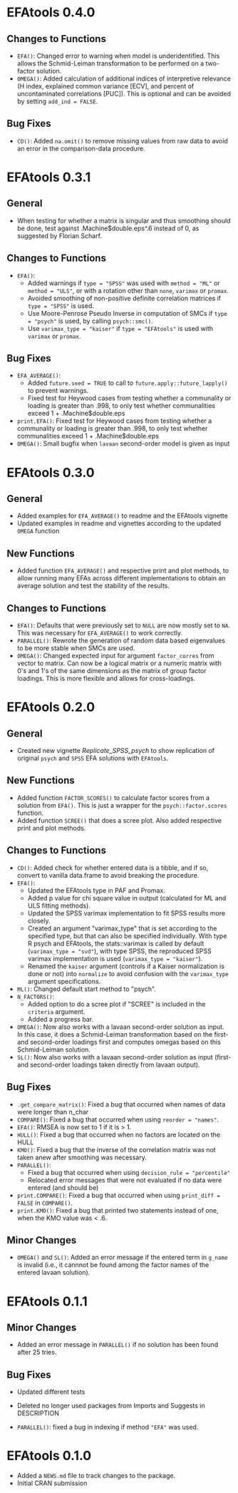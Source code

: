 # EFAtools 0.4.0

## Changes to Functions

* `EFA()`: Changed error to warning when model is underidentified. This allows the Schmid-Leiman transformation to be performed on a two-factor solution.
* `OMEGA()`: Added calculation of additional indices of interpretive relevance (H index, explained common variance [ECV], and percent of uncontaminated correlations [PUC]). This is optional and can be avoided by setting `add_ind = FALSE`.


## Bug Fixes

* `CD()`: Added `na.omit()` to remove missing values from raw data to avoid an error in the comparison-data procedure.

# EFAtools 0.3.1

## General
* When testing for whether a matrix is singular and thus smoothing should be done, test against .Machine$double.eps^.6 instead of 0, as suggested by Florian Scharf. 

## Changes to Functions

* `EFA()`: 
    * Added warnings if `type = "SPSS"` was used with `method = "ML"` or `method = "ULS"`, or with a rotation other than `none`, `varimax` or `promax`.
    * Avoided smoothing of non-positive definite correlation matrices if `type = "SPSS"` is used.
    * Use Moore-Penrose Pseudo Inverse in computation of SMCs if `type = "psych"` is used, by calling `psych::smc()`.
    * Use `varimax_type = "kaiser"` if `type = "EFAtools"` is used with `varimax` or `promax`.

## Bug Fixes
* `EFA_AVERAGE()`:
    * Added `future.seed = TRUE` to call to `future.apply::future_lapply()` to prevent warnings.
    * Fixed test for Heywood cases from testing whether a communality or loading is greater than .998, to only test whether communalities exceed 1 + .Machine$double.eps
* `print.EFA()`: Fixed test for Heywood cases from testing whether a communality or loading is greater than .998, to only test whether communalities exceed 1 + .Machine$double.eps
* `OMEGA()`: Small bugfix when `lavaan` second-order model is given as input


# EFAtools 0.3.0

## General
* Added examples for `EFA_AVERAGE()` to readme and the EFAtools vignette
* Updated examples in readme and vignettes according to the updated `OMEGA` function

## New Functions

* Added function `EFA_AVERAGE()` and respective print and plot methods, to allow running many EFAs across different implementations to obtain an average solution and test the stability of the results.

## Changes to Functions

* `EFA()`: Defaults that were previously set to `NULL` are now mostly set to `NA`. This was necessary for `EFA_AVERAGE()` to work correctly.
* `PARALLEL()`: Rewrote the generation of random data based eigenvalues to be more stable when SMCs are used.
* `OMEGA()`: Changed expected input for argument `factor_corres` from vector to matrix. Can now be a logical matrix or a numeric matrix with 0's and 1's of the same dimensions as the matrix of group factor loadings. This is more flexible and allows for cross-loadings.

# EFAtools 0.2.0

## General

* Created new vignette *Replicate_SPSS_psych* to show replication of original `psych` and `SPSS` EFA solutions with `EFAtools`.

## New Functions

* Added function `FACTOR_SCORES()` to calculate factor scores from a solution from `EFA()`. This is just a wrapper for the `psych::factor.scores` function.
* Added function `SCREE()` that does a scree plot. Also added respective print and plot
methods.


## Changes to Functions

* `CD()`: Added check for whether entered data is a tibble, and if so, convert to vanilla data.frame to avoid breaking the procedure.
* `EFA()`: 
    * Updated the EFAtools type in PAF and Promax.
    * Added p value for chi square value in output (calculated for ML and ULS fitting methods).
    * Updated the SPSS varimax implementation to fit SPSS results more closely.
    * Created an argument "varimax_type" that is set according to the specified type, but that can also be specified individually. With type R psych and EFAtools, the stats::varimax is called by default (`varimax_type = "svd"`), with type SPSS, the reproduced SPSS varimax implementation is used (`varimax_type = "kaiser"`).
    * Renamed the `kaiser` argument (controls if a Kaiser normalization is done or not) into `normalize` to avoid confusion with the `varimax_type` argument specifications.
* `ML()`: Changed default start method to "psych".
* `N_FACTORS()`:
    * Added option to do a scree plot if "SCREE" is included in the `criteria` argument.
    * Added a progress bar.
* `OMEGA()`: Now also works with a lavaan second-order solution as input. In this case, it does a Schmid-Leiman transformation based on the first- and second-order loadings first and computes omegas based on this Schmid-Leiman solution.
* `SL()`: Now also works with a lavaan second-order solution as input (first- and second-order loadings taken directly from lavaan output).


## Bug Fixes

* `.get_compare_matrix()`: Fixed a bug that occurred when names of data were longer than n_char
* `COMPARE()`: Fixed a bug that occurred when using `reorder = "names"`.
* `EFA()`: RMSEA is now set to 1 if it is > 1.
* `HULL()`: Fixed a bug that occurred when no factors are located on the HULL
* `KMO()`: Fixed a bug that the inverse of the correlation matrix was not taken anew after smoothing was necessary.
* `PARALLEL()`:
    * Fixed a bug that occurred when using `decision_rule = "percentile"`
    * Relocated error messages that were not evaluated if no data were entered (and should be)
* `print.COMPARE()`: Fixed a bug that occurred when using `print_diff = FALSE` in `COMPARE()`.
* `print.KMO()`: Fixed a bug that printed two statements instead of one, when the KMO value was < .6.

## Minor Changes
* `OMEGA()` and `SL()`: Added an error message if the entered term in `g_name` is invalid (i.e., it cannnot be found among the factor names of the entered lavaan solution).


# EFAtools 0.1.1

## Minor Changes

* Added an error message in `PARALLEL()` if no solution has been found after 25 tries.

## Bug Fixes

* Updated different tests

* Deleted no longer used packages from Imports and Suggests in DESCRIPTION

* `PARALLEL()`: fixed a bug in indexing if method `"EFA"` was used.


# EFAtools 0.1.0

* Added a `NEWS.md` file to track changes to the package.
* Initial CRAN submission
